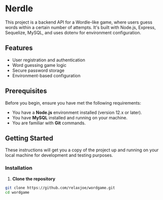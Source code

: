 # Nerdle

This project is a backend API for a Wordle-like game, where users guess words within a certain number of attempts. It's built with Node.js, Express, Sequelize, MySQL, and uses dotenv for environment configuration.

## Features

- User registration and authentication
- Word guessing game logic
- Secure password storage
- Environment-based configuration

## Prerequisites

Before you begin, ensure you have met the following requirements:
- You have a **Node.js** environment installed (version 12.x or later).
- You have **MySQL** installed and running on your machine.
- You are familiar with **Git** commands.

## Getting Started

These instructions will get you a copy of the project up and running on your local machine for development and testing purposes.

### Installation

1. **Clone the repository**

```bash
git clone https://github.com/relaxjoe/wordgame.git
cd wordgame
